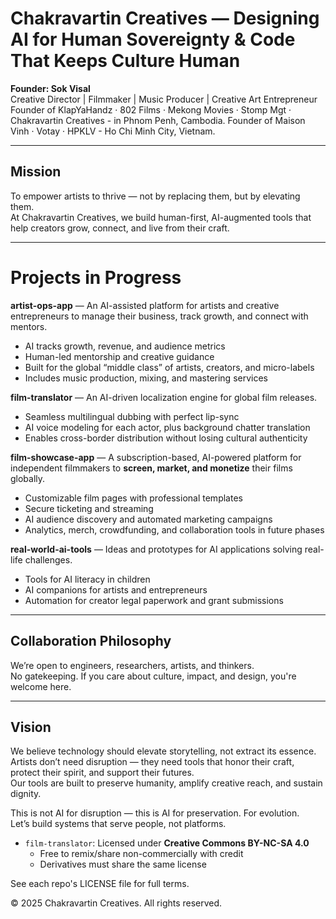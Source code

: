 # Chakravartin Creatives ― Designing AI for Human Sovereignty & Code That Keeps Culture Human

**Founder: Sok Visal**  
Creative Director | Filmmaker | Music Producer | Creative Art Entrepreneur  
Founder of KlapYaHandz · 802 Films · Mekong Movies · Stomp Mgt · Chakravartin Creatives - in Phnom Penh, Cambodia.
Founder of Maison Vinh · Votay · HPKLV - Ho Chi Minh City, Vietnam.

---

## Mission
To empower artists to thrive — not by replacing them, but by elevating them.  
At Chakravartin Creatives, we build human-first, AI-augmented tools that help creators grow, connect, and live from their craft.

---

# Projects in Progress

**artist-ops-app** — An AI-assisted platform for artists and creative entrepreneurs to manage their business, track growth, and connect with mentors.  
- AI tracks growth, revenue, and audience metrics  
- Human-led mentorship and creative guidance  
- Built for the global “middle class” of artists, creators, and micro-labels  
- Includes music production, mixing, and mastering services

**film-translator** — An AI-driven localization engine for global film releases.  
- Seamless multilingual dubbing with perfect lip-sync  
- AI voice modeling for each actor, plus background chatter translation  
- Enables cross-border distribution without losing cultural authenticity

**film-showcase-app** — A subscription-based, AI-powered platform for independent filmmakers to **screen, market, and monetize** their films globally.  
- Customizable film pages with professional templates  
- Secure ticketing and streaming  
- AI audience discovery and automated marketing campaigns  
- Analytics, merch, crowdfunding, and collaboration tools in future phases

**real-world-ai-tools** — Ideas and prototypes for AI applications solving real-life challenges.  
- Tools for AI literacy in children  
- AI companions for artists and entrepreneurs  
- Automation for creator legal paperwork and grant submissions

---

## Collaboration Philosophy
We’re open to engineers, researchers, artists, and thinkers.  
No gatekeeping. If you care about culture, impact, and design, you're welcome here.

---

## Vision
We believe technology should elevate storytelling, not extract its essence.  
Artists don’t need disruption — they need tools that honor their craft, protect their spirit, and support their futures.  
Our tools are built to preserve humanity, amplify creative reach, and sustain dignity.

This is not AI for disruption — this is AI for preservation. For evolution.  
Let’s build systems that serve people, not platforms.


- `film-translator`: Licensed under **Creative Commons BY-NC-SA 4.0**
  - Free to remix/share non-commercially with credit
  - Derivatives must share the same license

See each repo's LICENSE file for full terms.

© 2025 Chakravartin Creatives. All rights reserved.


